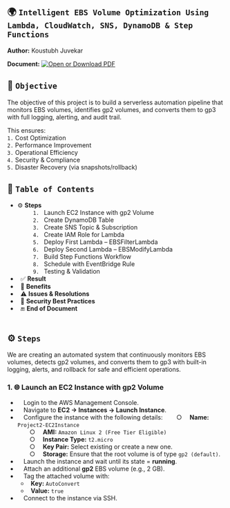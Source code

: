 ## 🌍 `Intelligent EBS Volume Optimization Using Lambda, CloudWatch, SNS, DynamoDB & Step Functions`

**Author:** Koustubh Juvekar <br>

**Document:** [![Open or Download PDF](https://img.shields.io/badge/Download-PDF-blue?logo=adobeacrobatreader)](./Project%20-%20Cross-Region%20Backup%20Replication%20for%20EC2%20using%20AWS%20Backup.pdf)

## 🎯 `Objective`  

The objective of this project is to build a serverless automation pipeline that monitors EBS volumes, identifies gp2 volumes, and converts them to gp3 with full logging, alerting, and audit trail.

This ensures: <br>
`1.` Cost Optimization <br>
`2.` Performance Improvement <br>
`3.` Operational Efficiency <br>
`4.` Security & Compliance <br>
`5.` Disaster Recovery (via snapshots/rollback)
<br>

## 📑 `Table of Contents`<br>
- ⚙️ **Steps** <br>
   &ensp;&ensp;  `1.` &ensp;Launch EC2 Instance with gp2 Volume<br>
   &ensp;&ensp;  `2.` &ensp;Create DynamoDB Table<br>
   &ensp;&ensp;  `3.` &ensp;Create SNS Topic & Subscription<br>
   &ensp;&ensp;  `4.` &ensp;Create IAM Role for Lambda<br>
   &ensp;&ensp;  `5.` &ensp;Deploy First Lambda – EBSFilterLambda<br>
   &ensp;&ensp;  `6.` &ensp;Deploy Second Lambda – EBSModifyLambda<br>
   &ensp;&ensp;  `7.` &ensp;Build Step Functions Workflow<br>
   &ensp;&ensp;  `8.` &ensp;Schedule with EventBridge Rule<br>
   &ensp;&ensp;  `9.` &ensp;Testing & Validation<br>
- &ensp;✅ **Result**
- &ensp;🌟 **Benefits**
- &ensp;⚠️ **Issues & Resolutions**
- &ensp;🔐 **Security Best Practices**
- &ensp;🔚 **End of Document** 
<br><br>

## ⚙️ `Steps`  <br>
We are creating an automated system that continuously monitors EBS volumes, detects gp2 volumes, and converts them to gp3 with built-in logging, alerts, and rollback for safe and efficient operations.

### 1. 🌐 **Launch an EC2 Instance with gp2 Volume**

- &ensp;&ensp;Login to the AWS Management Console.
- &ensp;&ensp;Navigate to **EC2 → Instances → Launch Instance**.
- &ensp;&ensp;Configure the instance with the following details:
    &emsp;&emsp;○&emsp; **Name:** `Project2-EC2Instance` <br>
    &emsp;&emsp;○&emsp; **AMI:** `Amazon Linux 2 (Free Tier Eligible)` <br>
    &emsp;&emsp;○&emsp; **Instance Type:** `t2.micro` <br>
    &emsp;&emsp;○&emsp; **Key Pair:** Select existing or create a new one. <br>
    &emsp;&emsp;○&emsp; **Storage:** Ensure that the root volume is of type `gp2 (default)`.
- &ensp;&ensp;Launch the instance and wait until its state = **running**.
- &ensp;&ensp;Attach an additional **gp2** EBS volume (e.g., 2 GB).
- &ensp;&ensp;Tag the attached volume with:
  - &ensp;**Key:** `AutoConvert`
  - &ensp;**Value:** `true`
- &ensp;&ensp;Connect to the instance via SSH.


